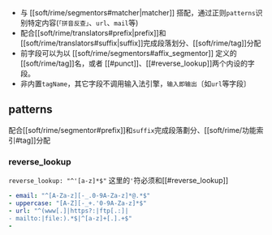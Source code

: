 - 与 [[soft/rime/segmentors#matcher|matcher]] 搭配，通过正则`patterns`识别特定内容(`「拼音反查」`、`url`、`mail`等)
- 配合[[soft/rime/translators#prefix|prefix]]和[[soft/rime/translators#suffix|suffix]]完成段落划分、[[soft/rime/tag]]分配
- 前字段可以为以 [[soft/rime/segmentors#affix_segmentor]] 定义的 [[soft/rime/tag]]名，或者 [[#punct]]、[[#reverse_lookup]]两个内设的字段。
- 非内置`tagName`，其它字段不调用输入法引擎，`输入即输出`〔如`url`等字段〕

## patterns
配合[[soft/rime/segmentor#prefix]]和`suffix`完成段落劃分、[[soft/rime/功能索引#tag]]分配
### reverse_lookup
`reverse_lookup: "^'[a-z]*$"` 这里的`'`符必须和[[#reverse_lookup]]
```yaml
- email: "^[A-Za-z][-_.0-9A-Za-z]*@.*$"
- uppercase: "[A-Z][-_+.'0-9A-Za-z]*$"
- url: "^(www[.]|https?:|ftp[.:]|
- mailto:|file:).*$|^[a-z]+[.].+$"
- 
```
